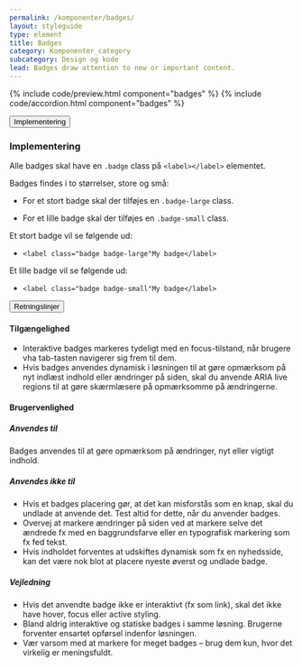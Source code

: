 ```yaml
---
permalink: /komponenter/badges/
layout: styleguide
type: element
title: Badges
category: Komponenter_category
subcategory: Design og kode
lead: Badges draw attention to new or important content.
---
```


{% include code/preview.html component="badges" %}
{% include code/accordion.html component="badges" %}
<div class="accordion-bordered">
  <button class="button-unstyled accordion-button"
    aria-expanded="false" aria-controls="code-documentation">
    Implementering
  </button>
  <div id="code-documentation" class="accordion-content">
    <h3>Implementering</h3>
    <p>Alle badges skal have en <code>.badge</code> class på <code>&lt;label&gt;&lt;/label&gt;</code> elementet.</p>
    <p>Badges findes i to størrelser, store og små:</p>
    <ul>
      <li><p>For et stort badge skal der tilføjes en <code>.badge-large</code> class. </p></li>
      <li><p>For et lille badge skal der tilføjes en <code>.badge-small</code> class. </p></li>
    </ul>
    <p>Et stort badge vil se følgende ud:</p>
    <ul>
      <li><code>&lt;label class="badge badge-large"My badge&lt;/label&gt;</code></li>
    </ul>
    <p>Et lille badge vil se følgende ud:</p>
    <ul>
      <li><code>&lt;label class="badge badge-small"My badge&lt;/label&gt;</code></li>
    </ul>
  </div>
</div>

<div class="accordion-bordered">
  <button class="button-unstyled accordion-button"
      aria-expanded="true" aria-controls="label-docs">
    Retningslinjer
  </button>
  <div id="label-docs" aria-hidden="false" class="accordion-content">
     <article>
        <section>
            <h4>Tilgængelighed</h4>
            <ul>
                <li>Interaktive badges markeres tydeligt med en focus-tilstand, når brugere vha tab-tasten navigerer sig frem til dem.</li>
                <li>Hvis badges anvendes dynamisk i løsningen til at gøre opmærksom på nyt indlæst indhold eller ændringer på siden, skal du anvende ARIA live regions til at gøre skærmlæsere på opmærksomme på ændringerne.</li>
            </ul>
        </section>
        <section>
            <h4>Brugervenlighed</h4>
            <h5>Anvendes til</h5>
            <p>Badges anvendes til at gøre opmærksom på ændringer, nyt eller vigtigt indhold.</p>
            <h5>Anvendes ikke til</h5>
            <ul>
                <li>Hvis et badges placering gør, at det kan misforstås som en knap, skal du undlade at anvende det. Test altid for dette, når du anvender badges.</li>
                <li>Overvej at markere ændringer på siden ved at markere selve det ændrede fx med en baggrundsfarve eller en typografisk markering som fx fed tekst.</li>
                <li>Hvis indholdet forventes at udskiftes dynamisk som fx en nyhedsside, kan det være nok blot at placere nyeste øverst og undlade badge.</li>
            </ul>
            <h5>Vejledning</h5>                
            <ul>
                <li>Hvis det anvendte badge ikke er interaktivt (fx som link), skal det ikke have hover, focus eller active styling.</li>
                <li>Bland aldrig interaktive og statiske badges i samme løsning. Brugerne forventer ensartet opførsel indenfor løsningen.</li>
                <li>Vær varsom med at markere for meget badges – brug dem kun, hvor det virkelig er meningsfuldt.</li>
            </ul>
        </section>
      </article>
  </div>
</div>

